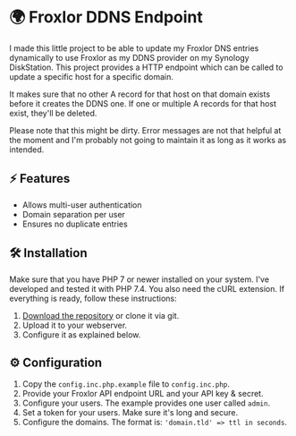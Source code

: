 # 🌍 Froxlor DDNS Endpoint
I made this little project to be able to update my Froxlor DNS entries dynamically to use Froxlor as my DDNS provider on my Synology DiskStation. This project provides a HTTP endpoint which can be called to update a specific host for a specific domain.

It makes sure that no other A record for that host on that domain exists before it creates the DDNS one. If one or multiple A records for that host exist, they'll be deleted.

Please note that this might be dirty. Error messages are not that helpful at the moment and I'm probably not going to maintain it as long as it works as intended.


## ⚡ Features
* Allows multi-user authentication
* Domain separation per user
* Ensures no duplicate entries


## 🛠 Installation
Make sure that you have PHP 7 or newer installed on your system. I've developed and tested it with PHP 7.4. You also need the cURL extension. If everything is ready, follow these instructions:

1. [Download the repository](https://github.com/tinyoverflow/froxlor-ddns-endpoint/archive/refs/heads/master.zip) or clone it via git.
2. Upload it to your webserver.
3. Configure it as explained below.


## ⚙ Configuration
1. Copy the `config.inc.php.example` file to `config.inc.php`.
2. Provide your Froxlor API endpoint URL and your API key & secret.
3. Configure your users. The example provides one user called `admin`.
4. Set a token for your users. Make sure it's long and secure.
5. Configure the domains. The format is: `'domain.tld' => ttl in seconds`.
